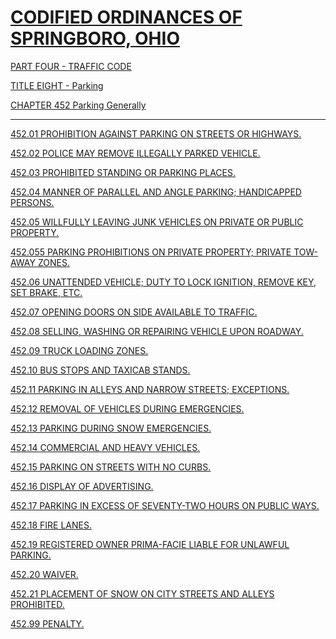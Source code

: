 [CODIFIED ORDINANCES OF SPRINGBORO, OHIO](index.html)
=====================================================

[PART FOUR - TRAFFIC CODE](1b19a412.html)

[TITLE EIGHT - Parking](267ba412.html)

[CHAPTER 452 Parking Generally](2681a412.html)

* * * * *

[452.01 PROHIBITION AGAINST PARKING ON STREETS OR
HIGHWAYS.](26a8a412.html)

[452.02 POLICE MAY REMOVE ILLEGALLY PARKED VEHICLE.](26ada412.html)

[452.03 PROHIBITED STANDING OR PARKING PLACES.](26b3a412.html)

[452.04 MANNER OF PARALLEL AND ANGLE PARKING; HANDICAPPED
PERSONS.](26c7a412.html)

[452.05 WILLFULLY LEAVING JUNK VEHICLES ON PRIVATE OR PUBLIC
PROPERTY.](26eaa412.html)

[452.055 PARKING PROHIBITIONS ON PRIVATE PROPERTY; PRIVATE TOW-AWAY
ZONES.](26f3a412.html)

[452.06 UNATTENDED VEHICLE; DUTY TO LOCK IGNITION, REMOVE KEY, SET
BRAKE, ETC.](2717a412.html)

[452.07 OPENING DOORS ON SIDE AVAILABLE TO TRAFFIC.](271ca412.html)

[452.08 SELLING, WASHING OR REPAIRING VEHICLE UPON
ROADWAY.](2720a412.html)

[452.09 TRUCK LOADING ZONES.](2725a412.html)

[452.10 BUS STOPS AND TAXICAB STANDS.](2728a412.html)

[452.11 PARKING IN ALLEYS AND NARROW STREETS;
EXCEPTIONS.](2731a412.html)

[452.12 REMOVAL OF VEHICLES DURING EMERGENCIES.](2735a412.html)

[452.13 PARKING DURING SNOW EMERGENCIES.](2738a412.html)

[452.14 COMMERCIAL AND HEAVY VEHICLES.](2746a412.html)

[452.15 PARKING ON STREETS WITH NO CURBS.](274fa412.html)

[452.16 DISPLAY OF ADVERTISING.](2754a412.html)

[452.17 PARKING IN EXCESS OF SEVENTY-TWO HOURS ON PUBLIC
WAYS.](2757a412.html)

[452.18 FIRE LANES.](275ca412.html)

[452.19 REGISTERED OWNER PRIMA-FACIE LIABLE FOR UNLAWFUL
PARKING.](2766a412.html)

[452.20 WAIVER.](2769a412.html)

[452.21 PLACEMENT OF SNOW ON CITY STREETS AND ALLEYS
PROHIBITED.](276ca412.html)

[452.99 PENALTY.](2772a412.html)
